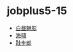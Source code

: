 # jobplus5-15

* [白昼魅影](https://github.com/Zhi-BeYourHero)
* [海啸](https://github.com/superLam)
* [跬步郎](https://github.com/cactusboy)
